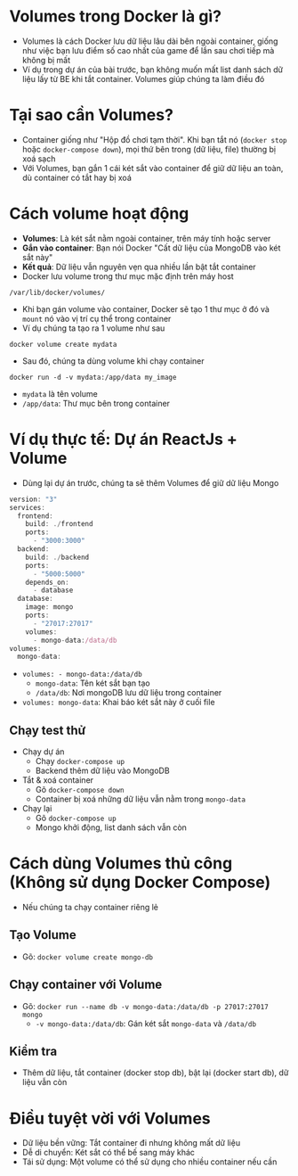 # Volumes trong Docker là gì?
- Volumes là cách Docker lưu dữ liệu lâu dài bên ngoài container, giống như việc bạn lưu điểm số cao nhất của game để lần sau chơi tiếp mà không bị mất
- Ví dụ trong dự án của bài trước, bạn không muốn mất list danh sách dữ liệu lấy từ BE khi tắt container. Volumes giúp chúng ta làm điều đó

# Tại sao cần Volumes?
- Container giống như "Hộp đồ chơi tạm thời". Khi bạn tắt nó (`docker stop` hoặc `docker-compose down`), mọi thứ bên trong (dữ liệu, file) thường bị xoá sạch
- Với Volumes, bạn gắn 1 cái két sắt vào container để giữ dữ liệu an toàn, dù container có tắt hay bị xoá

# Cách volume hoạt động
- **Volumes**: Là két sắt nằm ngoài container, trên máy tính hoặc server
- **Gắn vào container**: Bạn nói Docker "Cất dữ liệu của MongoDB vào két sắt này"
- **Kết quả**: Dữ liệu vẫn nguyên vẹn qua nhiều lần bật tắt container
- Docker lưu volume trong thư mục mặc định trên máy host
```
/var/lib/docker/volumes/
```
- Khi bạn gán volume vào container, Docker sẽ tạo 1 thư mục ở đó và `mount` nó vào vị trí cụ thể trong container
- Ví dụ chúng ta tạo ra 1 volume như sau
```
docker volume create mydata
```
- Sau đó, chúng ta dùng volume khi chạy container
```
docker run -d -v mydata:/app/data my_image
```
  - `mydata` là tên volume
  - `/app/data`: Thư mục bên trong container

# Ví dụ thực tế: Dự án ReactJs + Volume
- Dùng lại dự án trước, chúng ta sẽ thêm Volumes để giữ dữ liệu Mongo
```js
version: "3"
services:
  frontend:
    build: ./frontend
    ports:
      - "3000:3000"
  backend:
    build: ./backend
    ports:
      - "5000:5000"
    depends_on:
      - database
  database:
    image: mongo
    ports:
      - "27017:27017"
    volumes:
      - mongo-data:/data/db
volumes:
  mongo-data:
```
- `volumes: - mongo-data:/data/db`
  - `mongo-data`: Tên két sắt bạn tạo
  - `/data/db`: Nơi mongoDB lưu dữ liệu trong container
- `volumes: mongo-data`: Khai báo két sắt này ở cuối file
## Chạy test thử
- Chạy dự án
  - Chạy `docker-compose up`
  - Backend thêm dữ liệu vào MongoDB
- Tắt & xoá container
  - Gõ `docker-compose down`
  - Container bị xoá những dữ liệu vẫn nằm trong `mongo-data`
- Chạy lại
  - Gõ `docker-compose up`
  - Mongo khởi động, list danh sách vẫn còn

# Cách dùng Volumes thủ công (Không sử dụng Docker Compose)
- Nếu chúng ta chạy container riêng lẻ

## Tạo Volume
- Gõ: `docker volume create mongo-db`

## Chạy container với Volume
- Gõ: `docker run --name db -v mongo-data:/data/db -p 27017:27017 mongo`
  - `-v mongo-data:/data/db`: Gán két sắt `mongo-data` và `/data/db`

## Kiểm tra
- Thêm dữ liệu, tắt container (docker stop db), bật lại (docker start db), dữ liệu vẫn còn

# Điều tuyệt vời với Volumes
- Dữ liệu bền vững: Tắt container đi nhưng không mất dữ liệu
- Dễ di chuyển: Két sắt có thể bế sang máy khác
- Tái sử dụng: Một volume có thể sử dụng cho nhiều container nếu cần